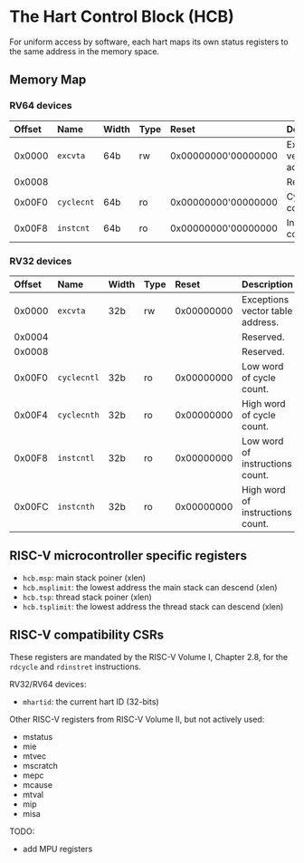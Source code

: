 # The Hart Control Block (HCB)

For uniform access by software, each hart maps its own status registers to the same address in the memory space.

## Memory Map

### RV64 devices

| Offset | Name | Width | Type | Reset | Description | 
|:-------|:-----|:------|:-----|:------|-------------|
| 0x0000 | `excvta` | 64b | rw | 0x00000000'00000000 | Exceptions vector table address.  |
| 0x0008 | | | | | Reserved.  |
| 0x00F0 | `cyclecnt` | 64b | ro | 0x00000000'00000000 | Cycle count. |
| 0x00F8 | `instcnt` | 64b | ro | 0x00000000'00000000 | Instructions count. |

### RV32 devices

| Offset | Name | Width | Type | Reset | Description | 
|:-------|:-----|:------|:-----|:------|-------------|
| 0x0000 | `excvta` | 32b | rw | 0x00000000 | Exceptions vector table address.  |
| 0x0004 | | | | | Reserved.  |
| 0x0008 | | | | | Reserved.  |
| 0x00F0 | `cyclecntl` | 32b | ro | 0x00000000 | Low word of cycle count. |
| 0x00F4 | `cyclecnth` | 32b | ro | 0x00000000 | High word of cycle count. |
| 0x00F8 | `instcntl` | 32b | ro | 0x00000000 | Low word of instructions count. |
| 0x00FC | `instcnth` | 32b | ro | 0x00000000 | High word of instructions count. |


## RISC-V microcontroller specific registers

- `hcb.msp`: main stack poiner (xlen)
- `hcb.msplimit`: the lowest address the main stack can descend (xlen)
- `hcb.tsp`: thread stack poiner (xlen)
- `hcb.tsplimit`: the lowest address the thread stack can descend (xlen)

## RISC-V compatibility CSRs

These registers are mandated by the RISC-V Volume I, Chapter 2.8, for the `rdcycle` and `rdinstret` instructions.

RV32/RV64 devices:

- `mhartid`: the current hart ID (32-bits)

Other RISC-V registers from RISC-V Volume II, but not actively used:

- mstatus 
- mie 
- mtvec 
- mscratch 
- mepc 
- mcause 
- mtval 
- mip 
- misa 


TODO: 

- add MPU registers
